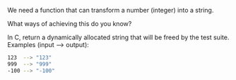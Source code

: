 We need a function that can transform a number (integer) into a string.

What ways of achieving this do you know?

In C, return a dynamically allocated string that will be freed by the test suite.
Examples (input --> output):

```bash
123  --> "123"
999  --> "999"
-100 --> "-100"
```